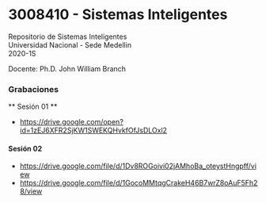# 3008410 - Sistemas Inteligentes

Repositorio de Sistemas Inteligentes  
Universidad Nacional - Sede Medellin  
2020-1S

Docente: Ph.D. John William Branch  

### Grabaciones  
** Sesión 01 **
* https://drive.google.com/open?id=1zEJ6XFR2SjKW1SWEKQHvkfOfJsDLOxl2  
#### Sesión 02
* https://drive.google.com/file/d/1Dv8ROGoivi02jAMhoBa_oteystHngpff/view  
* https://drive.google.com/file/d/1GocoMMtqgCrakeH46B7wrZ8oAuF5Fh28/view
